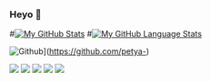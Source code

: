 ### Heyo 👋

<!--
**petya-/petya-** is a ✨ _special_ ✨ repository because its `README.md` (this file) appears on your GitHub profile.

Here are some ideas to get you started:

- 🔭 I’m currently working on ...
- 🌱 I’m currently learning ...
- 👯 I’m looking to collaborate on ...
- 🤔 I’m looking for help with ...
- 💬 Ask me about ...
- 📫 How to reach me: ...
- 😄 Pronouns: ...
- ⚡ Fun fact: ...
-->

#[![My GitHub Stats](https://github-readme-stats.vercel.app/api/?username=petya-&count_private=true&theme=tokyonight&showicons=true)]()
#[![My GitHub Language Stats](https://github-readme-stats.vercel.app/api/top-langs/?username=petya-&langs_count=5&theme=tokyonight)]()

![Github](https://img.shields.io/github/followers/petya-?label=Follow&style=social)](https://github.com/petya-)

![](https://github-profile-summary-cards.vercel.app/api/cards/profile-details?username=petya-&theme=github)
![](https://github-profile-summary-cards.vercel.app/api/cards/repos-per-language?username=petya-&theme=github)
![](https://github-profile-summary-cards.vercel.app/api/cards/most-commit-language?username=petya-&theme=github)
![](https://github-profile-summary-cards.vercel.app/api/cards/stats?username=petya-&theme=github)
![](https://github-profile-summary-cards.vercel.app/api/cards/productive-time?username=petya-&theme=github)
